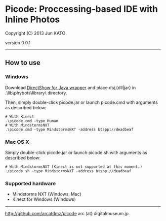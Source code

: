 Picode: Proccessing-based IDE with Inline Photos
================================================================
Copyright (C) 2013 Jun KATO

version 0.0.1
- - - - - - - - - - - - - - - - - - - - - - - - - - - - - - - -

## How to use

### Windows

Download [DirectShow for Java wrapper](http://www.humatic.de/htools/dsj.htm) and place dsj.{dll|jar} in
.\lib\phybots\library\ directory.

Then, simply double-click picode.jar or launch picode.cmd with arguments as described below:

```
# With Kinect
.\picode.cmd -type Human
# With MindstormsNXT
.\picode.cmd -type MindstormsNXT -address btspp://deadbeaf
```

### Mac OS X

Simply double-click picode.jar or launch picode.sh with arguments as described below:

```
# With MindstormsNXT (Kinect is not supported at this moment.)
./picode.sh -type MindstormsNXT -address btspp://deadbeaf
```

### Supported hardware

- Mindstorms NXT (Windows, Mac)
- Kinect for Windows (Windows)

- - - - - - - - - - - - - - - - - - - - - - - - - - - - - - - -
http://github.com/arcatdmz/picode
arc (at) digitalmuseum.jp